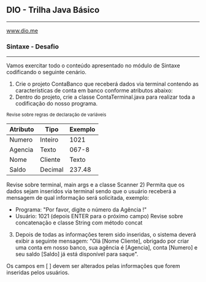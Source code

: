 ## DIO - Trilha Java Básico
---
www.dio.me

### Sintaxe - Desafio
---
Vamos exercitar todo o conteúdo apresentado no módulo de Sintaxe codificando o seguinte cenário.

1) Crie o projeto ContaBanco que receberá dados via terminal contendo as características de conta em banco conforme atributos abaixo:
2) Dentro do projeto, crie a classe ContaTerminal.java para realizar toda a codificação do nosso programa.

<sub>Revise sobre regras de declaração de variáveis</sub>

|Atributo|Tipo|Exemplo|
|-|-|-|
|Numero|Inteiro|1021|
|Agencia|Texto|067-8|
|Nome|Cliente|Texto|MARIO ANDRADE|
|Saldo|Decimal|237.48|

Revise sobre terminal, main args e a classe Scanner
2) Permita que os dados sejam inseridos via terminal sendo que o usuário receberá a mensagem de qual informação será solicitada, exemplo:
* Programa: "Por favor, digite o número da Agência !"
* Usuário: 1021 (depois ENTER para o próximo campo)
Revise sobre concatenação e classe String com método concat
3) Depois de todas as informações terem sido inseridas, o sistema deverá exibir a seguinte mensagem:
"Olá [Nome Cliente], obrigado por criar uma conta em nosso banco, sua agência é [Agencia], conta [Numero] e seu saldo [Saldo] já está disponível para saque".

Os campos em [ ] devem ser alterados pelas informações que forem inseridas pelos usuários.
